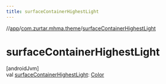 ```yaml
---
title: surfaceContainerHighestLight
---
```

//[app](../../index.html)/[com.zurtar.mhma.theme](index.html)/[surfaceContainerHighestLight](surface-container-highest-light.html)



# surfaceContainerHighestLight



[androidJvm]\
val [surfaceContainerHighestLight](surface-container-highest-light.html): [Color](https://developer.android.com/reference/kotlin/androidx/compose/ui/graphics/Color.html)



